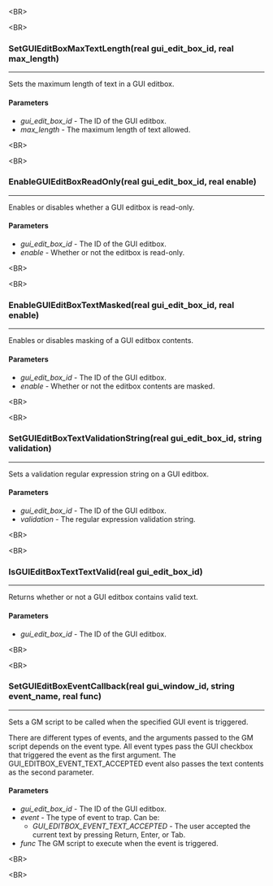 

&lt;BR&gt;




&lt;BR&gt;


### SetGUIEditBoxMaxTextLength(real gui\_edit\_box\_id, real max\_length) ###

---

Sets the maximum length of text in a GUI editbox.
#### Parameters ####
  * _gui\_edit\_box\_id_ - The ID of the GUI editbox.
  * _max\_length_ - The maximum length of text allowed.


&lt;BR&gt;




&lt;BR&gt;


### EnableGUIEditBoxReadOnly(real gui\_edit\_box\_id, real enable) ###

---

Enables or disables whether a GUI editbox is read-only.
#### Parameters ####
  * _gui\_edit\_box\_id_ - The ID of the GUI editbox.
  * _enable_ - Whether or not the editbox is read-only.


&lt;BR&gt;




&lt;BR&gt;


### EnableGUIEditBoxTextMasked(real gui\_edit\_box\_id, real enable) ###

---

Enables or disables masking of a GUI editbox contents.
#### Parameters ####
  * _gui\_edit\_box\_id_ - The ID of the GUI editbox.
  * _enable_ - Whether or not the editbox contents are masked.


&lt;BR&gt;




&lt;BR&gt;


### SetGUIEditBoxTextValidationString(real gui\_edit\_box\_id, string validation) ###

---

Sets a validation regular expression string on a GUI editbox.
#### Parameters ####
  * _gui\_edit\_box\_id_ - The ID of the GUI editbox.
  * _validation_ - The regular expression validation string.


&lt;BR&gt;




&lt;BR&gt;


### IsGUIEditBoxTextTextValid(real gui\_edit\_box\_id) ###

---

Returns whether or not a GUI editbox contains valid text.
#### Parameters ####
  * _gui\_edit\_box\_id_ - The ID of the GUI editbox.


&lt;BR&gt;




&lt;BR&gt;


### SetGUIEditBoxEventCallback(real gui\_window\_id, string event\_name, real func) ###

---

Sets a GM script to be called when the specified GUI event is triggered.

There are different types of events, and the arguments passed to the GM script depends on the event type. All event types pass the GUI checkbox that triggered the event as the first argument. The GUI\_EDITBOX\_EVENT\_TEXT\_ACCEPTED event also passes the text contents as the second parameter.
#### Parameters ####
  * _gui\_edit\_box\_id_ - The ID of the GUI editbox.
  * _event_ - The type of event to trap. Can be:
    * _GUI\_EDITBOX\_EVENT\_TEXT\_ACCEPTED_ - The user accepted the current text by pressing Return, Enter, or Tab.
  * _func_ The GM script to execute when the event is triggered.


&lt;BR&gt;




&lt;BR&gt;


